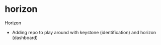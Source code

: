 horizon
=======

Horizon

* Adding repo to play around with keystone (identification) and horizon (dashboard)
